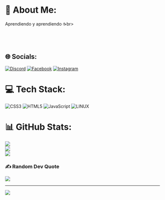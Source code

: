 # 💫 About Me:
Aprendiendo y aprendiendo ☕br><br><br><br><br>


## 🌐 Socials:
[![Discord](https://img.shields.io/badge/Discord-%237289DA.svg?logo=discord&logoColor=white)](https://discord.gg/xucuwsito#9742) [![Facebook](https://img.shields.io/badge/Facebook-%231877F2.svg?logo=Facebook&logoColor=white)](https://facebook.com/adriaacardenaa) [![Instagram](https://img.shields.io/badge/Instagram-%23E4405F.svg?logo=Instagram&logoColor=white)](https://instagram.com/xucuwsito) 

# 💻 Tech Stack:
![CSS3](https://img.shields.io/badge/css3-%231572B6.svg?style=for-the-badge&logo=css3&logoColor=white)  ![HTML5](https://img.shields.io/badge/html5-%23E34F26.svg?style=for-the-badge&logo=html5&logoColor=white) ![JavaScript](https://img.shields.io/badge/javascript-%23323330.svg?style=for-the-badge&logo=javascript&logoColor=%23F7DF1E) ![LINUX](https://img.shields.io/badge/Linux-FCC624?style=for-the-badge&logo=linux&logoColor=black)  
# 📊 GitHub Stats:
![](https://github-readme-stats.vercel.app/api?username=Adrian-xucu&theme=merko&hide_border=false&include_all_commits=false&count_private=false)<br/>
![](https://github-readme-streak-stats.herokuapp.com/?user=Adrian-xucu&theme=merko&hide_border=false)<br/>
![](https://github-readme-stats.vercel.app/api/top-langs/?username=Adrian-xucu&theme=merko&hide_border=false&include_all_commits=false&count_private=false&layout=compact)

### ✍️ Random Dev Quote
![](https://quotes-github-readme.vercel.app/api?type=horizontal&theme=radical)


---
[![](https://visitcount.itsvg.in/api?id=Adrian-xucu&icon=0&color=0)](https://visitcount.itsvg.in)

<!-- Proudly created with GPRM ( https://gprm.itsvg.in ) -->
